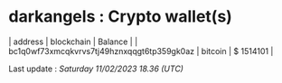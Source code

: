 # darkangels : Crypto wallet(s)

| address | blockchain | Balance |
| bc1q0wf73xmcqkvrvs7tj49hznxqqgt6tp359gk0az | bitcoin | $ 1514101 |

Last update : _Saturday 11/02/2023 18.36 (UTC)_

